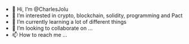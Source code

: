 - 👋 Hi, I’m @CharlesJolu
- 👀 I’m interested in crypto, blockchain, solidity, programming and Pact
- 🌱 I’m currently learning a lot of different things
- 💞️ I’m looking to collaborate on ...
- 📫 How to reach me ...

<!---
CharlesJOlu/CharlesJOlu is a ✨ special ✨ repository because its `README.md` (this file) appears on your GitHub profile.
You can click the Preview link to take a look at your changes.
--->
